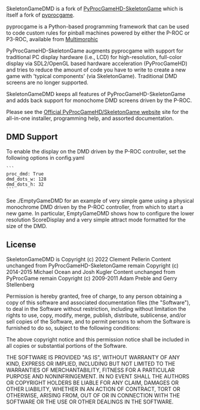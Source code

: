 SkeletonGameDMD is a fork of [PyProcGameHD-SkeletonGame](http://skeletongame.com/) which is itself a fork of [pyprocgame](http://pyprocgame.pindev.org/).

pyprocgame is a Python-based programming framework that can be used to code custom rules for pinball machines powered by either the P-ROC or P3-ROC, available from [Multimorphic](https://www.multimorphic.com/)

PyProcGameHD-SkeletonGame augments pyprocgame with support for traditional PC display hardware (i.e., LCD) for high-resolution, full-color display via SDL2/OpenGL based hardware acceleration (PyProcGameHD) and tries to reduce the amount of code you have to write to create a new game with 'typical components' (via SkeletonGame). Traditional DMD screens are no longer supported.

SkeletonGameDMD keeps all features of PyProcGameHD-SkeletonGame and adds back support for monochome DMD screens driven by the P-ROC.

Please see the [Official PyProcGameHD/SkeletonGame website](http://skeletongame.com/) site for the all-in-one installer, programming help, and assorted documentation.

## DMD Support

To enable the display on the DMD driven by the P-ROC controller, set the following options in config.yaml

    ```
    proc_dmd: True
    dmd_dots_w: 128
    dmd_dots_h: 32
    ```

See ./EmptyGameDMD for an example of very simple game using a physical monochrome DMD driven by the P-ROC controller, from which to start a new game.
In particular, EmptyGameDMD shows how to configure the lower resolution ScoreDisplay and a very simple attract mode formatted for the size of the DMD.


## License

SkeletonGameDMD is Copyright (c) 2022 Clement Pellerin
Content unchanged from PyProcGameHD-SkeletonGame remain Copyright (c) 2014-2015 Michael Ocean and Josh Kugler
Content unchanged from PyProcGame remain Copyright (c) 2009-2011 Adam Preble and Gerry Stellenberg

Permission is hereby granted, free of charge, to any person obtaining a copy
of this software and associated documentation files (the "Software"), to deal
in the Software without restriction, including without limitation the rights
to use, copy, modify, merge, publish, distribute, sublicense, and/or sell
copies of the Software, and to permit persons to whom the Software is
furnished to do so, subject to the following conditions:

The above copyright notice and this permission notice shall be included in
all copies or substantial portions of the Software.

THE SOFTWARE IS PROVIDED "AS IS", WITHOUT WARRANTY OF ANY KIND, EXPRESS OR
IMPLIED, INCLUDING BUT NOT LIMITED TO THE WARRANTIES OF MERCHANTABILITY,
FITNESS FOR A PARTICULAR PURPOSE AND NONINFRINGEMENT. IN NO EVENT SHALL THE
AUTHORS OR COPYRIGHT HOLDERS BE LIABLE FOR ANY CLAIM, DAMAGES OR OTHER
LIABILITY, WHETHER IN AN ACTION OF CONTRACT, TORT OR OTHERWISE, ARISING FROM,
OUT OF OR IN CONNECTION WITH THE SOFTWARE OR THE USE OR OTHER DEALINGS IN
THE SOFTWARE.
